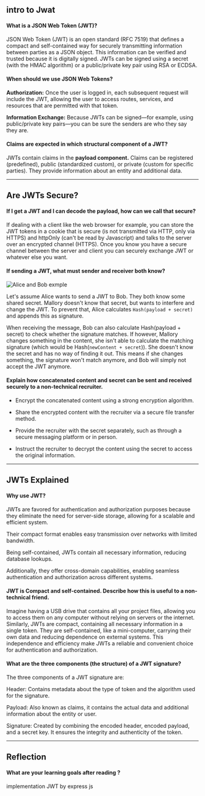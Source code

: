 ## intro to Jwat 

#### What is a JSON Web Token (JWT)?

JSON Web Token (JWT) is an open standard (RFC 7519) that defines a compact and self-contained way for securely transmitting information between parties as a JSON object. This information can be verified and trusted because it is digitally signed. JWTs can be signed using a secret (with the HMAC algorithm) or a public/private key pair using RSA or ECDSA.


#### When should we use JSON Web Tokens?

**Authorization:** Once the user is logged in, each subsequent request will include the JWT, allowing the user to access routes, services, and resources that are permitted with that token.

**Information Exchange:** Because JWTs can be signed—for example, using public/private key pairs—you can be sure the senders are who they say they are. 


#### Claims are expected in which structural component of a JWT?

JWTs contain claims in the **payload component.** Claims can be registered (predefined), public (standardized custom), or private (custom for specific parties). They provide information about an entity and additional data.


--- 
## Are JWTs Secure?

#### If I get a JWT and I can decode the payload, how can we call that secure?
If dealing with a client like the web browser for example, you can store the JWT tokens in a cookie that is secure (is not transmitted via HTTP, only via HTTPS) and httpOnly (can't be read by Javascript) and talks to the server over an encrypted channel (HTTPS). Once you know you have a secure channel between the server and client you can securely exchange JWT or whatever else you want.


#### If sending a JWT, what must sender and receiver both know?
![Alice and Bob exmple ](https://www.open.edu/openlearn/pluginfile.php/697247/mod_oucontent/oucontent/34284/e1d42cc2/f558174e/ou_futurelearn_cyber_security_fig_1177.tif.jpg)

Let's assume Alice wants to send a JWT to Bob. They both know some shared secret. Mallory doesn't know that secret, but wants to interfere and change the JWT. To prevent that, Alice calculates `Hash(payload + secret)` and appends this as signature.

When receiving the message, Bob can also calculate Hash(payload + secret) to check whether the signature matches. If however, Mallory changes something in the content, she isn't able to calculate the matching signature (which would be Hash(`newContent + secret`)). She doesn't know the secret and has no way of finding it out. This means if she changes something, the signature won't match anymore, and Bob will simply not accept the JWT anymore.

#### Explain how concatenated content and secret can be sent and received securely to a non-technical recruiter.
- Encrypt the concatenated content using a strong encryption algorithm.

- Share the encrypted content with the recruiter via a secure file transfer method.

- Provide the recruiter with the secret separately, such as through a secure messaging platform or in person.

- Instruct the recruiter to decrypt the content using the secret to access the original information.

--- 
## JWTs Explained

#### Why use JWT?

JWTs are favored for authentication and authorization purposes because they eliminate the need for server-side storage, allowing for a scalable and efficient system.

 Their compact format enables easy transmission over networks with limited bandwidth. 
 
 Being self-contained, JWTs contain all necessary information, reducing database lookups. 
 
 Additionally, they offer cross-domain capabilities, enabling seamless authentication and authorization across different systems.

#### JWT is Compact and self-contained. Describe how this is useful to a non-technical friend.

Imagine having a USB drive that contains all your project files, allowing you to access them on any computer without relying on servers or the internet. Similarly, JWTs are compact, containing all necessary information in a single token. They are self-contained, like a mini-computer, carrying their own data and reducing dependence on external systems. This independence and efficiency make JWTs a reliable and convenient choice for authentication and authorization.


#### What are the three components (the structure) of a JWT signature?

The three components of a JWT signature are:

Header: Contains metadata about the type of token and the algorithm used for the signature.

Payload: Also known as claims, it contains the actual data and additional information about the entity or user.

Signature: Created by combining the encoded header, encoded payload, and a secret key. It ensures the integrity and authenticity of the token.




--- 
## Reflection

#### What are your learning goals after reading ?





implementation JWT by express js